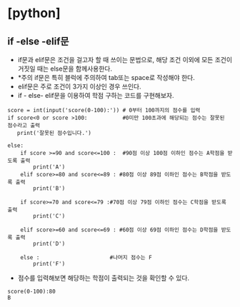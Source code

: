 # [python]
## if -else -elif문

- if문과 elif문은 조건을 걸고자 할 때 쓰이는 문법으로, 해당 조건 이외에 모든 조건이 거짓일 때는 else문을 함께사용한다.
- *주의 if문은 특히 블럭에 주의하여 tab또는 space로 작성해야 한다. 
- elif문은 주로 조건이 3가지 이상인 경우 쓰인다.
- if - else- elif문을 이용하여 학점 구하는 코드를 구현해보자.

~~~
score = int(input('score(0-100):')) # 0부터 100까지의 점수를 입력
if score<0 or score >100:           #0미만 100초과에 해당되는 점수는 잘못된 점수라고 출력
   print('잘못된 점수입니다.')

else:                             
    if score >=90 and score<=100 :  #90점 이상 100점 이하인 점수는 A학점을 받도록 출력
        print('A')
    elif score>=80 and score<=89 : #80점 이상 89점 이하인 점수는 B학점을 받도록 출력 
        print('B')

    if score>=70 and score<=79 :#70점 이상 79점 이하인 점수는 C학점을 받도록 출력 
        print('C')

    elif score>=60 and score<=69 : #60점 이상 69점 이하인 점수는 D학점을 받도록 출력
        print('D')

    else :                      #나머지 점수는 F
        print('F')
~~~

- 점수를 입력해보면 해당하는 학점이 출력되는 것을 확인할 수 있다.
~~~
score(0-100):80
B
~~~
